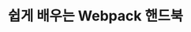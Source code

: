 ---
title: 쉽게 배우는 Webpack 핸드북
lang: en-US
home: true
heroImage: logo.png
actionText: Get Started →
actionLink: /guide
# features:
# - title: Simplicity First
#   details: Minimal setup with markdown-centered project structure helps you focus on writing.
# - title: Vue-Powered
#   details: Enjoy the dev experience of Vue + webpack, use Vue components in markdown, and develop custom themes with Vue.
# - title: Performant
#   details: VuePress generates pre-rendered static HTML for each page, and runs as an SPA once a page is loaded.
footer: CC-BY-NC-ND Licensed | Copyright © 2019-present Captain Pangyo
---